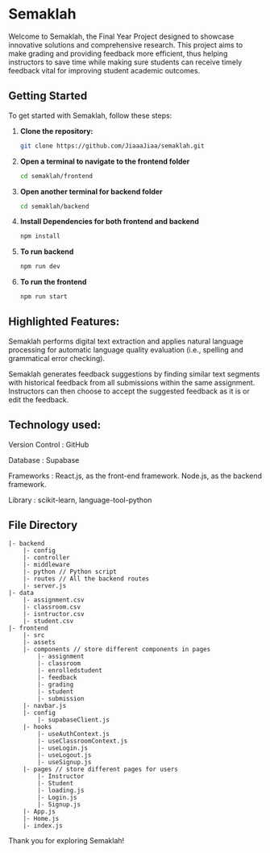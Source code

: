 # Semaklah

Welcome to Semaklah, the Final Year Project designed to showcase innovative solutions and comprehensive research. This project aims to make grading and providing feedback more efficient, thus helping instructors to save time while making sure students can receive timely feedback vital for improving student academic outcomes.

## Getting Started

To get started with Semaklah, follow these steps:

1. **Clone the repository:**
   ```bash
   git clone https://github.com/JiaaaJiaa/semaklah.git

2. **Open a terminal to navigate to the frontend folder**
    ```bash 
    cd semaklah/frontend

3. **Open another terminal for backend folder**
    ```bash
    cd semaklah/backend    

3. **Install Dependencies for both frontend and backend**
    ```bash 
    npm install

4. **To run backend**
    ```bash
    npm run dev

5. **To run the frontend**
    ```bash
    npm run start

## Highlighted Features:

Semaklah performs digital text extraction and applies natural language processing for automatic language quality evaluation (i.e., spelling and grammatical error checking). 

Semaklah generates feedback suggestions by finding similar text segments with historical feedback from all submissions within the same assignment. Instructors can then choose to accept the suggested feedback as it is or edit the feedback. 

## Technology used:

Version Control		    : GitHub

Database			    : Supabase

Frameworks		        : React.js, as the front-end framework. 
                          Node.js, as the backend framework.

Library			    	: scikit-learn, language-tool-python

## File Directory

```
|- backend
    |- config
    |- controller
    |- middleware
    |- python // Python script
    |- routes // All the backend routes
    |- server.js
|- data
    |- assignment.csv
    |- classroom.csv
    |- isntructor.csv
    |- student.csv
|- frontend
    |- src
    |- assets
    |- components // store different components in pages
        |- assignment 
        |- classroom
        |- enrolledstudent
        |- feedback
        |- grading
        |- student
        |- submission
    |- navbar.js 
    |- config 
        |- supabaseClient.js
    |- hooks
        |- useAuthContext.js
        |- useClassroomContext.js
        |- useLogin.js
        |- useLogout.js
        |- useSignup.js
    |- pages // store different pages for users
        |- Instructor
        |- Student
        |- loading.js
        |- Login.js
        |- Signup.js
    |- App.js
    |- Home.js
    |- index.js
```    
    
Thank you for exploring Semaklah!
